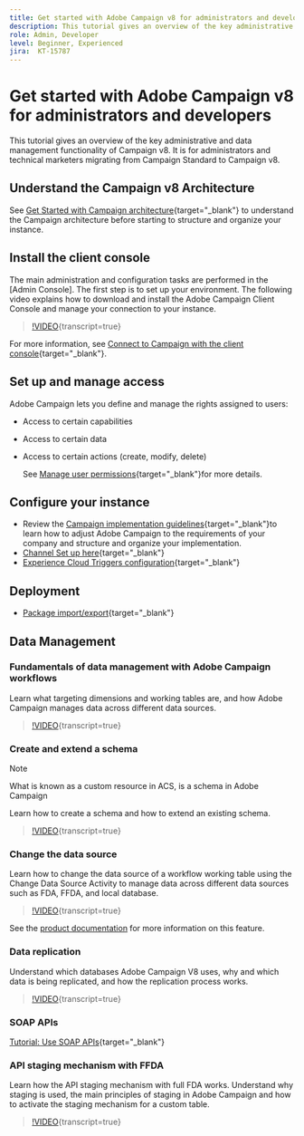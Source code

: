 ```yaml
---
title: Get started with Adobe Campaign v8 for administrators and developers.
description: This tutorial gives an overview of the key administrative and data management functionality of Campaign v8. It is targeted for administrators and the technical marketer migrating from Campaign Standard to Campaign v8.
role: Admin, Developer
level: Beginner, Experienced
jira:  KT-15787
---
```


# Get started with Adobe Campaign v8 for administrators and developers

This tutorial gives an overview of the key administrative and data management functionality of Campaign v8. It is for administrators and technical marketers migrating from Campaign Standard to Campaign v8.

## Understand the Campaign v8 Architecture

See [Get Started with Campaign architecture](https://experienceleague.adobe.com/en/docs/campaign/campaign-v8/config/architecture/architecture){target="_blank"} to understand the Campaign architecture before starting to structure and organize your instance.


## Install the client console

The main administration and configuration tasks are performed in the [Admin Console]. The first step is to set up your environment. The following video explains how to download and install the Adobe Campaign Client Console and manage your connection to your instance.

>[!VIDEO](https://video.tv.adobe.com/v/335375?quality=12&learn=on){transcript=true}

For more information, see [Connect to Campaign with the client console](https://experienceleague.adobe.com/en/docs/campaign/campaign-v8/new/connect){target="_blank"}.

## Set up and manage access 

Adobe Campaign lets you define and manage the rights assigned to users:

* Access to certain capabilities
* Access to certain data
* Access to certain actions (create, modify, delete)

  See [Manage user permissions](https://experienceleague.adobe.com/en/docs/campaign/campaign-v8/admin/permissions/manage-permissions){target="_blank"}for more details.

## Configure your instance 

* Review the [Campaign implementation guidelines](https://experienceleague.adobe.com/en/docs/campaign/campaign-v8/config/implement/implement){target="_blank"}to learn how to adjust Adobe Campaign to the requirements of your company and structure and organize your implementation.
* [Channel Set up here](https://experienceleague.adobe.com/en/docs/campaign/campaign-v8/send/push/push-data-collection){target="_blank"}
* [Experience Cloud Triggers configuration](https://experienceleague.adobe.com/en/docs/campaign-classic/using/integrating-with-adobe-experience-cloud/experience-triggers/about-triggers){target="_blank"}

## Deployment

* [Package import/export](){target="_blank"}

## Data Management

### Fundamentals of data management with Adobe Campaign workflows

Learn what targeting dimensions and working tables are, and how Adobe Campaign manages data across different data sources.

>[!VIDEO](https://video.tv.adobe.com/v/339992?quality=12&learn=on){transcript=true}


### Create and extend a schema

>[!NOTE]
>What is known as a custom resource in ACS, is a schema in Adobe Campaign

Learn how to create a schema and how to extend an existing schema.

>[!VIDEO](https://video.tv.adobe.com/v/337939?quality=12&learn=on){transcript=true}

### Change the data source

Learn how to change the data source of a workflow working table using the Change Data Source Activity to manage data across different data sources such as FDA, FFDA, and local database.

>[!VIDEO](https://video.tv.adobe.com/v/340064?quality=12&learn=on){transcript=true}

See the [product documentation](https://experienceleague.adobe.com/en/docs/campaign/campaign-v8/data/workflows) for more information on this feature.

### Data replication

Understand which databases Adobe Campaign V8 uses, why and which data is being replicated, and how the replication process works.

>[!VIDEO](https://video.tv.adobe.com/v/334460?quality=12&learn=on){transcript=true}
  
### SOAP APIs

[Tutorial: Use SOAP APIs](https://experienceleague.adobe.com/en/docs/campaign-learn/use-soap-apis/introduction){target="_blank"}

### API staging mechanism with FFDA

Learn how the API staging mechanism with full FDA works. Understand why staging is used, the main principles of staging in Adobe Campaign and how to activate the staging mechanism for a custom table.

>[!VIDEO](https://video.tv.adobe.com/v/339276?quality=12&learn=on){transcript=true}

